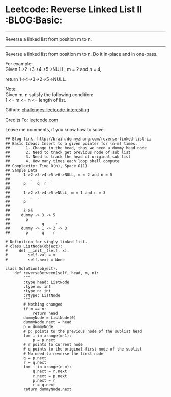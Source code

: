 # Leetcode: Reverse Linked List II     :BLOG:Basic:


---

Reverse a linked list from position m to n.  

---

Reverse a linked list from position m to n. Do it in-place and in one-pass.  

For example:  
Given 1->2->3->4->5->NULL, m = 2 and n = 4,  

return 1->4->3->2->5->NULL.  

Note:  
Given m, n satisfy the following condition:  
1 <= m <= n <= length of list.  

Github: [challenges-leetcode-interesting](https://github.com/DennyZhang/challenges-leetcode-interesting/tree/master/reverse-linked-list-ii)  

Credits To: [leetcode.com](https://leetcode.com/problems/reverse-linked-list-ii/description/)  

Leave me comments, if you know how to solve.  

    ## Blog link: http://brain.dennyzhang.com/reverse-linked-list-ii
    ## Basic Ideas: Insert to a given pointer for (n-m) times.
    ##       1. Change in the head, thus we need a dummy head node
    ##       2. Need to track get previous node of sub list
    ##       3. Need to track the head of original sub list
    ##       4. How many times each loop shall compute
    ## Complexity: Time O(n), Space O(1)
    ## Sample Data
    ##      1->2->3->4->5->6->NULL, m = 2 and n = 5
    ##         .  .  .  .
    ##      p     q  r
    ##
    ##      1->2->3->4->5->NULL, m = 1 and n = 3
    ##      .  .  .
    ##      p
    ##
    ##      3->5
    ##     dummy -> 3 -> 5
    ##       p
    ##              q     r
    ##     dummy -> 1 -> 2 -> 3
    ##       p      q    r
    
    # Definition for singly-linked list.
    # class ListNode(object):
    #     def __init__(self, x):
    #         self.val = x
    #         self.next = None
    
    class Solution(object):
        def reverseBetween(self, head, m, n):
            """
            :type head: ListNode
            :type m: int
            :type n: int
            :rtype: ListNode
            """
            # Nothing changed
            if m == n:
                return head
            dummyNode = ListNode(0)
            dummyNode.next = head
            p = dummyNode
            # p: points to the previous node of the sublist head
            for i in xrange(m-1):
                p = p.next
            # r points to current node
            # q points to the original first node of the sublist
            # No need to reverse the first node
            q = p.next
            r = q.next
            for i in xrange(n-m):
                q.next = r.next
                r.next = p.next
                p.next = r
                r = q.next
            return dummyNode.next